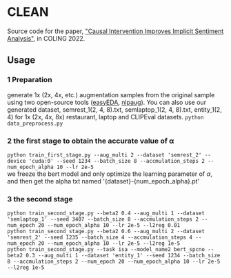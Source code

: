# CLEAN

Source code for the paper, ["Causal Intervention Improves Implicit Sentiment Analysis"](https://arxiv.org/pdf/2208.09329.pdf), in COLING 2022.
## Usage
### 1 Preparation
generate 1x (2x, 4x, etc.) augmentation samples from the original sample using two open-source tools ([easyEDA](https://github.com/jasonwei20/eda_nlp), [nlpaug](https://github.com/makcedward/nlpaug)). You can also use our generated dataset, semrest_1(2, 4, 8).txt, semlaptop_1(2, 4, 8).txt, entity_1(2, 4) for 1x (2x, 4x, 8x) restaurant, laptop and CLIPEval datasets.
`python data_preprocess.py`
### 2 the first stage to obtain the accurate value of α
`python train_first_stage.py --aug_multi 2 --dataset 'semrest_2' --device 'cuda:0' --seed 1234 --batch_size 8 --accmulation_steps 2 --num_epoch_alpha 10 --lr 2e-5`  
we freeze the bert model and only optimize the learning parameter of $\alpha$, and then get the alpha txt named '{dataset}-{num_epoch_alpha}.pt'
### 3 the second stage
`python train_second_stage.py --beta2 0.4 --aug_multi 1 --dataset 'semlaptop_1' --seed 3407 --batch_size 8 --accmulation_steps 2 --num_epoch 20 --num_epoch_alpha 10 --lr 2e-5 --l2reg 0.01`  
`python train_second_stage.py --beta2 0.6 --aug_multi 2 --dataset 'semrest_2' --seed 1235 --batch_size 4 --accmulation_steps 4 --num_epoch 20 --num_epoch_alpha 10 --lr 2e-5 --l2reg 1e-5`  
`python train_second_stage.py --task isa --model_name2 bert_spcno --beta2 0.3 --aug_multi 1 --dataset 'entity_1' --seed 1234 --batch_size 8 --accmulation_steps 2 --num_epoch 20 --num_epoch_alpha 10 --lr 2e-5 --l2reg 1e-5`  
